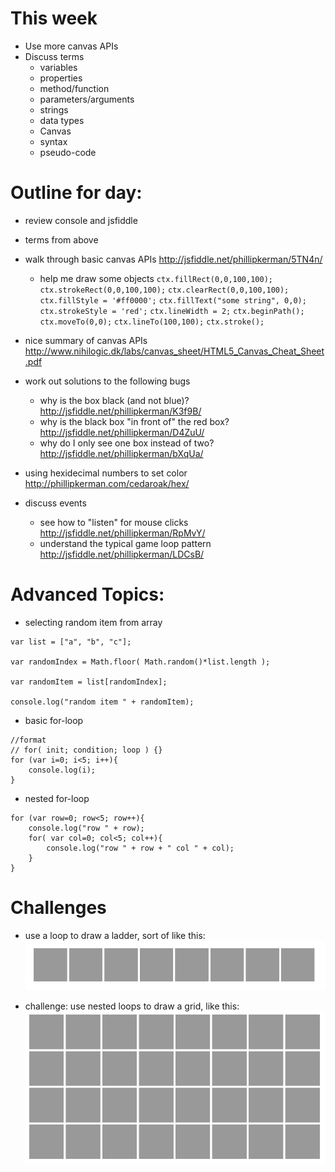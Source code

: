 This week
=======
* Use more canvas APIs
* Discuss terms
	* variables
	* properties
	* method/function
	* parameters/arguments
	* strings
	* data types
	* Canvas
	* syntax
	* pseudo-code


Outline for day:
=======
* review console and jsfiddle
* terms from above
* walk through basic canvas APIs http://jsfiddle.net/phillipkerman/5TN4n/
	* help me draw some objects
	```ctx.fillRect(0,0,100,100);```
	```ctx.strokeRect(0,0,100,100);```
	```ctx.clearRect(0,0,100,100);```
	```ctx.fillStyle = '#ff0000';```
	```ctx.fillText("some string", 0,0);```
	```ctx.strokeStyle = 'red';```
	```ctx.lineWidth = 2;```
	```ctx.beginPath();```
	```ctx.moveTo(0,0);```
	```ctx.lineTo(100,100);```
	```ctx.stroke();```
	
* nice summary of canvas APIs http://www.nihilogic.dk/labs/canvas_sheet/HTML5_Canvas_Cheat_Sheet.pdf

* work out solutions to the following bugs
	* why is the box black (and not blue)? http://jsfiddle.net/phillipkerman/K3f9B/
	* why is the black box "in front of" the red box? http://jsfiddle.net/phillipkerman/D4ZuU/
	* why do I only see one box instead of two? http://jsfiddle.net/phillipkerman/bXqUa/ 
* using hexidecimal numbers to set color http://phillipkerman.com/cedaroak/hex/
* discuss events
	* see how to "listen" for mouse clicks http://jsfiddle.net/phillipkerman/RpMvY/
	* understand the typical game loop pattern http://jsfiddle.net/phillipkerman/LDCsB/

	
Advanced Topics:
=======
* selecting random item from array

```
var list = ["a", "b", "c"];

var randomIndex = Math.floor( Math.random()*list.length );

var randomItem = list[randomIndex];

console.log("random item " + randomItem);

```

* basic for-loop

```
//format
// for( init; condition; loop ) {}
for (var i=0; i<5; i++){
	console.log(i);
}
```

* nested for-loop

```
for (var row=0; row<5; row++){
	console.log("row " + row);
	for( var col=0; col<5; col++){
		console.log("row " + row + " col " + col);
	}
}
```
Challenges
=======

* use a loop to draw a ladder, sort of like this:
![](img/ladder.png)

* challenge: use nested loops to draw a grid, like this:
![](img/grid.png)